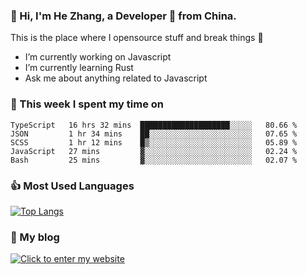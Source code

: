 ### 👋 Hi, I'm He Zhang, a Developer 🚀 from China.

This is the place where I opensource stuff and break things :rofl:

- I’m currently working on Javascript
- I’m currently learning Rust
- Ask me about anything related to Javascript

### 💪 This week I spent my time on 
<!--START_SECTION:waka-->
```text
TypeScript   16 hrs 32 mins  ████████████████████░░░░░   80.66 % 
JSON         1 hr 34 mins    ██░░░░░░░░░░░░░░░░░░░░░░░   07.65 % 
SCSS         1 hr 12 mins    █▒░░░░░░░░░░░░░░░░░░░░░░░   05.89 % 
JavaScript   27 mins         ▓░░░░░░░░░░░░░░░░░░░░░░░░   02.24 % 
Bash         25 mins         ▓░░░░░░░░░░░░░░░░░░░░░░░░   02.07 % 
```
<!--END_SECTION:waka-->

### 👍 Most Used Languages
[![Top Langs](https://github-readme-stats.vercel.app/api/top-langs/?username=zhanghecool&layout=compact)](https://zhanghe.cool)

### 🌈 My blog 
[![Click to enter my website](https://cdn.jsdelivr.net/gh/zhanghecool/assets/images/gif/zhanghecools.gif)](https://zhanghe.cool)
